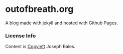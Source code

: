 # outofbreath.org
A blog made with [jekyll](http://jekyllrb.com) and hosted with Github Pages.

### License Info
Content is [Copyleft](https://www.gnu.org/licenses/copyleft.en.html) Joseph Bales.
